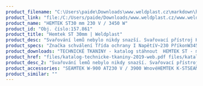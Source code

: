 ```yaml
---
product_filename: "C:\Users\paide\Downloads\www.weldplast.cz\markdown\hemtek-st-30mm.md"
product_link: "file:/C:/Users/paide/Downloads/www.weldplast.cz/www.weldplast.cz/hemtek-st-30mm"
product_name: "HEMTEK ST30 mm 230 V / 3450 W"
product_id: "Obj. číslo:157.861"
product_title: "Hemtek ST 30mm | Weldplast"
product_desc: "Svařování lemů nebylo nikdy snazší. Svařovací přístroj HEMTEK ST je určen pro širokou škálu aplikací – velice snadno můžete svařovat např. propagační bannery plachty apod. Přístroj během chvíle a velmi jednoduše připevníte k téměř jakémukoliv pracovnímu stolu a můžete začít svařovat.Svařovací rychlost až 12 m/min.Silné dmychadloSnadné nastavení lemovacího zařízení1 lemovací zařízení pro 3 různé aplikace: lem: 20/30/40 mm; otevřený lem do 100 mm; kedrSnadné ovládání: díky pedálu máte obě ruce volné pro manipulaci s materiálemVše v jednom: již není třeba žádné další svařování ručními přístrojiVšechny svařovací parametry jsou nastavitelnéOchlazovací režimLze upnout na téměř jakýkoliv stůl pomocí nastavitelného rychloupínacího zámku"
product_specs: "Značka schválení Třída ochrany I NapětíV~230 PříkonW3450 FrekvenceHz50 / 60 Max. teplota°C650 Rychlostm/min08 - 12 Úroveň hlučnosti LpAdB70 Rozměry (D x Š x V)mm433 x 350 x 600 Hmotnostkg27 (včetně připevňovacího zařízení) Šířka trysekmm30"
product_downloads: "TECHNICKÉ TKANINY - katalog stáhnout  HEMTEK ST - manuál CZ stáhnout  HEMTEK ST - produktový list stáhnout"
product_href: "files/katalog-technicke-tkaniny-2019-web.pdf files/katalog-technicke-tkaniny-2019-web.pdf files/hemtek-cz.pdf files/hemtek-cz.pdf files/hemtek-datasheet-cz-2017-web.pdf files/hemtek-datasheet-cz-2017-web.pdf"
product_desc_2: "Svařování lemů nebylo nikdy snazší. Svařovací přístroj HEMTEK ST je určen pro širokou škálu aplikací – velice snadno můžete svařovat např. propagační bannery plachty apod. Přístroj během chvíle a velmi jednoduše připevníte k téměř jakémukoliv pracovnímu stolu a můžete začít svařovat.Svařovací rychlost až 12 m/min.Silné dmychadloSnadné nastavení lemovacího zařízení1 lemovací zařízení pro 3 různé aplikace: lem: 20/30/40 mm; otevřený lem do 100 mm; kedrSnadné ovládání: díky pedálu máte obě ruce volné pro manipulaci s materiálemVše v jednom: již není třeba žádné další svařování ručními přístrojiVšechny svařovací parametry jsou nastavitelnéOchlazovací režimLze upnout na téměř jakýkoliv stůl pomocí nastavitelného rychloupínacího zámku"
product_accessories: "SEAMTEK W-900 AT230 V / 3900 WnovéHEMTEK K-STSEAMTEK 900 ATpodstavec 2 ocelová přítlačná kola 25 mm standardní tryska 25 mmHEMTEK ST20mm 230V/ 2350 WHEMTEK ST40 mm 230 V / 3450 W"
product_similar: ""
---
```

